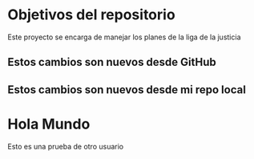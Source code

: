 # Objetivos del repositorio

Este proyecto se encarga de manejar los planes de la liga de la justicia


## Estos cambios son nuevos desde GitHub
## Estos cambios son nuevos desde mi repo local

# Hola Mundo
Esto es una prueba de otro usuario
